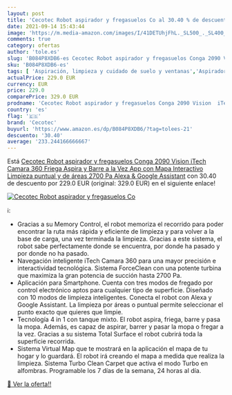 ```yaml
---
layout: post
title: 'Cecotec Robot aspirador y fregasuelos Co al 30.40 % de descuento'
date: 2021-09-14 15:43:44
image: 'https://m.media-amazon.com/images/I/41DETUhjFhL._SL500_._SL400_.jpg'
comments: true
category: ofertas
author: 'tole.es'
slug: 'B084P8XDB6-es Cecotec Robot aspirador y fregasuelos Conga 2090 Vision...'
sku: 'B084P8XDB6-es'
tags: [ 'Aspiración, limpieza y cuidado de suelo y ventanas','Aspiradoras','Hogar y cocina','Robots aspiradores','alexa','cecotec', ]
actualPrice: 229.0 EUR
currency: EUR
price: 229.0
comparePrice: 329.0 EUR
prodname: 'Cecotec Robot aspirador y fregasuelos Conga 2090 Vision  iTech Camara 360  Friega  Aspira y Barre a la Vez  App con Mapa Interactivo  Limpieza puntual y de áreas  2700 Pa  Alexa & Google Assistant'
country: 'es'
flag: '🇪🇸'
brand: 'Cecotec'
buyurl: 'https://www.amazon.es/dp/B084P8XDB6/?tag=tolees-21'
descuento: '30.40'
average: '233.244166666667'
---
```


Está [Cecotec Robot aspirador y fregasuelos Conga 2090 Vision  iTech Camara 360  Friega  Aspira y Barre a la Vez  App con Mapa Interactivo  Limpieza puntual y de áreas  2700 Pa  Alexa & Google Assistant](https://www.amazon.es/dp/B084P8XDB6/?tag=tolees-21) con 30.40 de descuento por 229.0 EUR (original: 329.0 EUR) en el siguiente enlace!

[![Cecotec Robot aspirador y fregasuelos Co](https://m.media-amazon.com/images/I/41DETUhjFhL._SL500_._SL400_.jpg)](https://www.amazon.es/dp/B084P8XDB6/?tag=tolees-21)

ℹ️:

- Gracias a su Memory Control, el robot memoriza el recorrido para poder encontrar la ruta más rápida y eficiente de limpieza y para volver a la base de carga, una vez terminada la limpieza. Gracias a este sistema, el robot sabe perfectamente donde se encuentra, por donde ha pasado y por donde no ha pasado.
- Navegación inteligente iTech Camara 360 para una mayor precisión e interactividad tecnológica. Sistema ForceClean con una potente turbina que maximiza la gran potencia de succión hasta 2700 Pa.
- Aplicación para Smartphone. Cuenta con tres modos de fregado por control electrónico aptos para cualquier tipo de superficie. Diseñado con 10 modos de limpieza inteligentes. Conecta el robot con Alexa y Google Assistant. La limpieza por áreas o puntual permite seleccionar el punto exacto que quieres que limpie.
- Tecnología 4 in 1 con tanque mixto. El robot aspira, friega, barre y pasa la mopa. Además, es capaz de aspirar, barrer y pasar la mopa o fregar a la vez. Gracias a su sistema Total Surface el robot cubrirá toda la superficie recorrida.
- Sistema Virtual Map que te mostrará en la aplicación el mapa de tu hogar y lo guardará. El robot irá creando el mapa a medida que realiza la limpieza. Sistema Turbo Clean Carpet que activa el modo Turbo en alfombras. Programable los 7 días de la semana, 24 horas al día.

[🛒 Ver la oferta!!](https://www.amazon.es/dp/B084P8XDB6/?tag=tolees-21)
